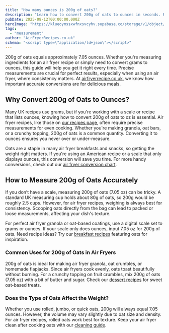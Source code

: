 ```yaml
---
title: "How many ounces is 200g of oats?"
description: "Learn how to convert 200g of oats to ounces in seconds. Perfect for air fryer recipes and precise measurements every time."
pubDate: 2025-08-12T00:00:00.000Z
heroImage: "https://klueoymssxwfnxsvcyhv.supabase.co/storage/v1/object/public/md/how-many-ounces-is-200g-of-oats-be4c50cf.webp"
tags:
  - "measurement"
author: "AirFryerRecipes.co.uk"
schema: "<script type=\"application/ld+json\"></script>"
---
```


<p>200g of oats equals approximately 7.05 ounces. Whether you're measuring ingredients for an air fryer recipe or simply need to convert grams to ounces, this guide will help you get it right every time. Precise measurements are crucial for perfect results, especially when using an air fryer, where consistency matters. At <a href=https://www.airfryerrecipe.co.uk>airfryerrecipe.co.uk</a>, we know how important accurate conversions are for delicious meals.</p>

<h2>Why Convert 200g of Oats to Ounces?</h2>  
<p>Many UK recipes use grams, but if you're working with a scale or recipe that lists ounces, knowing how to convert 200g of oats to oz is essential. Air fryer recipes, like those on <a href=https://www.airfryerrecipe.co.uk/recipes>our recipes page</a>, often require precise measurements for even cooking. Whether you're making granola, oat bars, or a crunchy topping, 200g of oats is a common quantity. Converting it to ounces ensures you never over or under-measure.</p>  
<p>Oats are a staple in many air fryer breakfasts and snacks, so getting the weight right matters. If you're using an American recipe or a scale that only displays ounces, this conversion will save you time. For more handy conversions, check out our <a href=https://www.airfryerrecipe.co.uk/air-fryer-conversion-chart>air fryer conversion chart</a>.</p>  

<h2>How to Measure 200g of Oats Accurately</h2>  
<p>If you don’t have a scale, measuring 200g of oats (7.05 oz) can be tricky. A standard UK measuring cup holds about 80g of oats, so 200g would be roughly 2.5 cups. However, for air fryer recipes, weighing is always best for consistency. Scooping oats directly from the bag can lead to packed or loose measurements, affecting your dish's texture.</p>  
<p>For perfect air fryer granola or oat-based coatings, use a digital scale set to grams or ounces. If your scale only does ounces, input 7.05 oz for 200g of oats. Need recipe ideas? Try our <a href=https://www.airfryerrecipe.co.uk/recipe-category/breakfast>breakfast recipes</a> featuring oats for inspiration.</p>  

<h3>Common Uses for 200g of Oats in Air Fryers</h3>  
<p>200g of oats is ideal for making air fryer granola, oat crumbles, or homemade flapjacks. Since air fryers cook evenly, oats toast beautifully without burning. For a crunchy topping on fruit crumbles, mix 200g of oats (7.05 oz) with a bit of butter and sugar. Check our <a href=https://www.airfryerrecipe.co.uk/recipe-category/dessert>dessert recipes</a> for sweet oat-based treats.</p>  

<h3>Does the Type of Oats Affect the Weight?</h3>  
<p>Whether you use rolled, jumbo, or quick oats, 200g will always equal 7.05 ounces. However, the volume may vary slightly due to oat size and density. For air fryer recipes, rolled oats work best for texture. Keep your air fryer clean after cooking oats with our <a href=https://www.airfryerrecipe.co.uk/air-fryer-cleaner>cleaning guide</a>.</p>